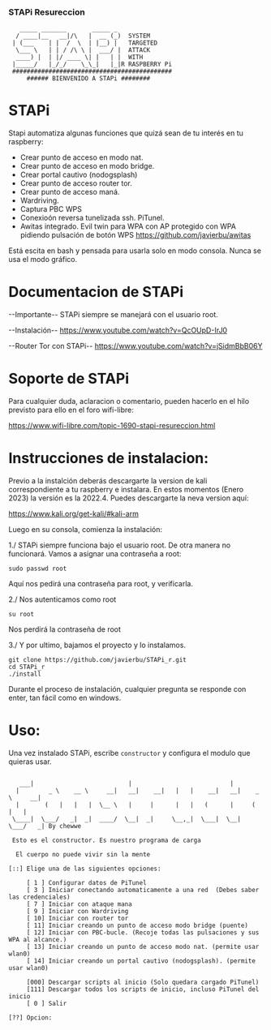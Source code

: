 

### STAPi Resureccion
```
   _____ _______       _____ _ 
  / ____|__   __|/\   |  __ (_)  SYSTEM
 | (___    | |  /  \  | |__) |   TARGETED
  \___ \   | | / /\ \ |  ___/ |  ATTACK
  ____) |  | |/ ____ \| |   | |  WITH
 |_____/   |_/_/    \_\_|   |_|R RASPBERRY Pi
 ############################################
     ###### BIENVENIDO A STAPi ########    
```

STAPi
==========


Stapi automatiza algunas funciones que quizá sean de tu interés en tu raspberry:

- Crear punto de acceso en modo nat.
- Crear punto de acceso en modo bridge.
- Crear portal cautivo (nodogsplash)
- Crear punto de acceso router tor.
- Crear punto de acceso maná.
- Wardriving.
- Captura PBC WPS
- Conexioón reversa tunelizada ssh. PiTunel.
- Awitas integrado. Evil twin para WPA con AP protegido con WPA pidiendo pulsación de botón WPS https://github.com/javierbu/awitas 

Está escita en bash y pensada para usarla solo en modo consola. Nunca se usa el modo gráfico.


Documentacion de STAPi
======================
--Importante--
STAPi siempre se manejará con el usuario root.

--Instalación--
https://www.youtube.com/watch?v=QcOUpD-IrJ0

--Router Tor con STAPi--
https://www.youtube.com/watch?v=jSidmBbB06Y

Soporte de STAPi
================

Para cualquier duda, aclaracion o comentario, pueden hacerlo en el hilo previsto para ello en el foro wifi-libre:

https://www.wifi-libre.com/topic-1690-stapi-resureccion.html

Instrucciones de instalacion:
==============================
Previo a la instalción deberás descargarte la version de kali correspondiente a tu raspberry e instalara. 
En estos momentos (Enero 2023) la versión es la 2022.4. Puedes descargarte la neva version aquí:

https://www.kali.org/get-kali/#kali-arm

Luego en su consola, comienza la instalación:

1./ STAPi siempre funciona bajo el usuario root. De otra manera no funcionará. Vamos a asignar una contraseña a root:
```
sudo passwd root
```
Aquí nos pedirá una contraseña para root, y verificarla.

2./ Nos autenticamos como root
```
su root
```
Nos perdirá la contraseña de root

3./ Y por ultimo, bajamos el proyecto y lo instalamos.
```
git clone https://github.com/javierbu/STAPi_r.git
cd STAPi_r
./install
```

Durante el proceso de instalación, cualquier pregunta se responde con enter, tan fácil como en windows.

Uso:
====

Una vez instalado STAPi, escribe  ``` constructor ``` y configura el modulo que quieras usar.
```

   ___|                          |                           |                  
  |        _ \    __ \     __|   __|    __|   |   |    __|   __|    _ \     __| 
  |       (   |   |   |  \__ \   |     |      |   |   (      |     (   |   |    
 \____|  \___/   _|  _|  ____/  \__|  _|     \__,_|  \___|  \__|  \___/   _| By chewwe    

 Esto es el constructor. Es nuestro programa de carga 

  El cuerpo no puede vivir sin la mente

[::] Elige una de las siguientes opciones:

     [ 1 ] Configurar datos de PiTunel
     [ 3 ] Iniciar conectando automaticamente a una red  (Debes saber las credenciales)
     [ 7 ] Iniciar con ataque mana
     [ 9 ] Iniciar con Wardriving
     [ 10] Iniciar con router tor
     [ 11] Iniciar creando un punto de acceso modo bridge (puente)
     [ 12] Iniciar con PBC-bucle. (Recoje todas las pulsaciones y sus WPA al alcance.)
     [ 13] Iniciar creando un punto de acceso modo nat. (permite usar wlan0)
     [ 14] Iniciar creando un portal cautivo (nodogsplash). (permite usar wlan0)

     [000] Descargar scripts al inicio (Solo quedara cargado PiTunel)
     [111] Descargar todos los scripts de inicio, incluso PiTunel del inicio
     [ 0 ] Salir

[??] Opcion: 
```
